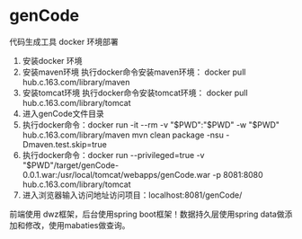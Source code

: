 # genCode
代码生成工具
docker 环境部署
1. 安装docker 环境
2. 安装maven环境 执行docker命令安装maven环境： docker pull hub.c.163.com/library/maven
3. 安装tomcat环境 执行docker命令安装tomcat环境： docker pull hub.c.163.com/library/tomcat
4. 进入genCode文件目录
5. 执行docker命令：docker run -it --rm -v "$PWD":"$PWD" -w "$PWD" hub.c.163.com/library/maven mvn clean package -nsu -Dmaven.test.skip=true
6. 执行docker命令：docker run --privileged=true -v "$PWD"/target/genCode-0.0.1.war:/usr/local/tomcat/webapps/genCode.war  -p 8081:8080 hub.c.163.com/library/tomcat
7. 进入浏览器输入访问地址访问项目：localhost:8081/genCode/


前端使用 dwz框架，后台使用spring boot框架！数据持久层使用spring data做添加和修改，使用mabaties做查询。
